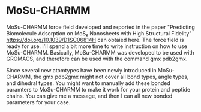 # MoSu-CHARMM

MoSu-CHARMM force field developed and reported in the paper "Predicting Biomolecule Adsorption on MoS₂ Nanosheets with High Structural Fidelity" https://doi.org/10.1039/D1SC06814H can obtaied here. The force field is ready for use. I'll spend a bit more time to write instruction on how to use MoSu-CHARMM. Basically, MoSu-CHARMM  was developed to be used with GROMACS, and therefore can be used with the command gmx pdb2gmx. 

Since several new atomtypes have been newly introduced in MoSu-CHARMM, the gmx pdb2gmx might not cover all bond types, angle types, and dihedral types. You might want to manually add these bonded paramters to MoSu-CHARMM to make it work for your protein and peptide chains. You can give me a message, and then I can all new bonded parameters for your case.
